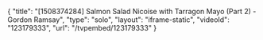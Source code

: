 {
    "title": "[1508374284] Salmon Salad Nicoise with Tarragon Mayo (Part 2) - Gordon Ramsay",
    "type": "solo",
    "layout": "iframe-static",
    "videoId": "123179333",
    "url": "\/tvpembed\/123179333"
}